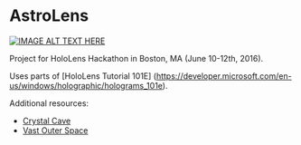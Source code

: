 # AstroLens

[![IMAGE ALT TEXT HERE](https://img.youtube.com/vi/h7mmRWuTTj0/0.jpg)](https://www.youtube.com/watch?v=h7mmRWuTTj0)

Project for HoloLens Hackathon in Boston, MA (June 10-12th, 2016).

Uses parts of [HoloLens Tutorial 101E] (https://developer.microsoft.com/en-us/windows/holographic/holograms_101e).

Additional resources:
 - [Crystal Cave](https://www.assetstore.unity3d.com/en/#!/content/47556)
 - [Vast Outer Space](https://www.assetstore.unity3d.com/en/#!/content/38913)


